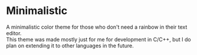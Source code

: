 # Minimalistic
A minimalistic color theme for those who don't need a rainbow in their text editor.  
This theme was made mostly just for me for development in C/C++, but I do plan on extending it to other languages in the future.